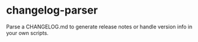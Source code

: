 # changelog-parser
Parse a CHANGELOG.md to generate release notes or handle version info in your own scripts.
